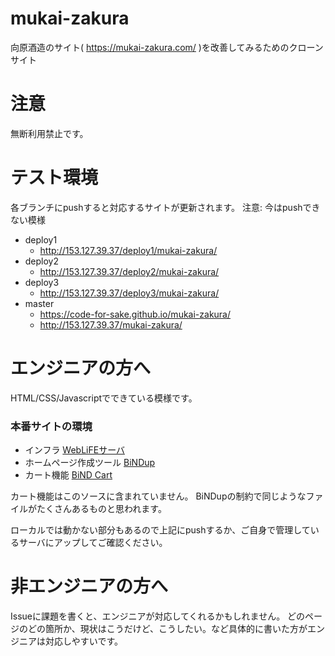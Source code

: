 # mukai-zakura
向原酒造のサイト( https://mukai-zakura.com/ )を改善してみるためのクローンサイト

# 注意
無断利用禁止です。

# テスト環境
各ブランチにpushすると対応するサイトが更新されます。
注意: 今はpushできない模様

- deploy1
  - http://153.127.39.37/deploy1/mukai-zakura/
- deploy2
  - http://153.127.39.37/deploy2/mukai-zakura/
- deploy3
  - http://153.127.39.37/deploy3/mukai-zakura/
- master
  - https://code-for-sake.github.io/mukai-zakura/
  - http://153.127.39.37/mukai-zakura/

# エンジニアの方へ
HTML/CSS/Javascriptでできている模様です。

### 本番サイトの環境
- インフラ [WebLiFEサーバ](http://www.digitalstage.jp/weblife/)
- ホームページ作成ツール [BiNDup](https://bindup.jp/)
- カート機能 [BiND Cart](https://bindcart.com/)

カート機能はこのソースに含まれていません。
BiNDupの制約で同じようなファイルがたくさんあるものと思われます。

ローカルでは動かない部分もあるので上記にpushするか、ご自身で管理しているサーバにアップしてご確認ください。

# 非エンジニアの方へ
Issueに課題を書くと、エンジニアが対応してくれるかもしれません。
どのページのどの箇所か、現状はこうだけど、こうしたい。など具体的に書いた方がエンジニアは対応しやすいです。
